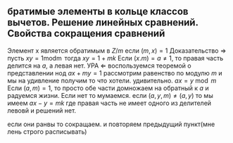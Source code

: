 ## братимые элементы в кольце классов вычетов. Решение линейных сравнений. Свойства сокращения сравнений
Элемент х является обратимым в $Z / m$ если $(m, x)=1$
Доказательство
$\Rightarrow$
пусть $x y=1 \operatorname{modm}$
тогда $x y=1+m k$
Если $(x . m)=a \neq 1$, то правая часть делится на $a$, а левая нет. УРА
$\Leftarrow$
воспользуемся теоремой о представлении нод
$a x+m y=1$
рассмотрим равенство по модулю $m$ и мы на удивление получим то что хотели. удивительно.
$a x=y \bmod m$
Если $(a, m)=1$, то просто обе части домножаем на обратный к $a$ и радуемся жизни. Если нет то мумаемся. если $(a, y, m) \neq(a, y)$ то мы имеем
$a x-y=m k$ где правая часть не имеет одного из делителей левовй и решений нет.

если они ранвы то сокращаем. и повторяем предыдущий пункт(мне лень строго расписывать)